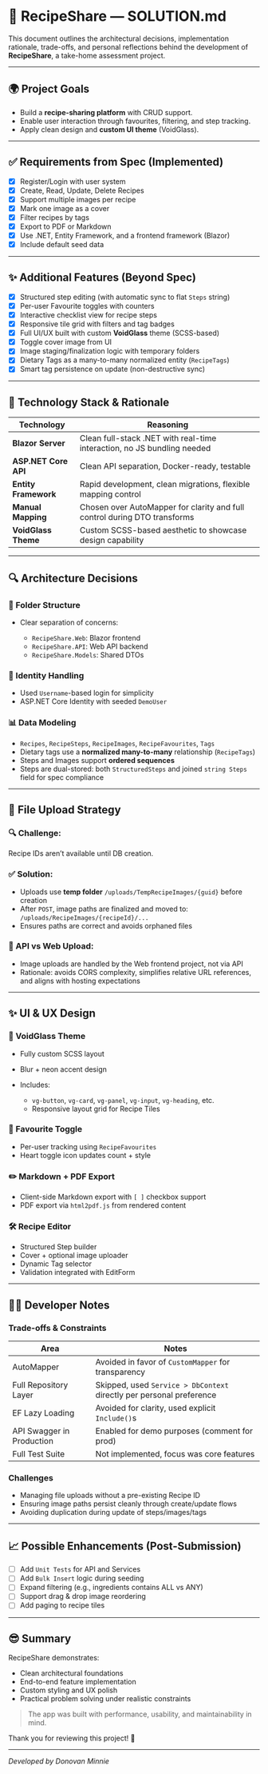 ﻿# 🔧 RecipeShare — SOLUTION.md

This document outlines the architectural decisions, implementation rationale, trade-offs, and personal reflections behind the development of **RecipeShare**, a take-home assessment project.

---

## 🌍 Project Goals

* Build a **recipe-sharing platform** with CRUD support.
* Enable user interaction through favourites, filtering, and step tracking.
* Apply clean design and **custom UI theme** (VoidGlass).

---

## ✅ Requirements from Spec (Implemented)

* [x] Register/Login with user system
* [x] Create, Read, Update, Delete Recipes
* [x] Support multiple images per recipe
* [x] Mark one image as a cover
* [x] Filter recipes by tags
* [x] Export to PDF or Markdown
* [x] Use .NET, Entity Framework, and a frontend framework (Blazor)
* [x] Include default seed data

---

## ✨ Additional Features (Beyond Spec)

* [x] Structured step editing (with automatic sync to flat `Steps` string)
* [x] Per-user Favourite toggles with counters
* [x] Interactive checklist view for recipe steps
* [x] Responsive tile grid with filters and tag badges
* [x] Full UI/UX built with custom **VoidGlass** theme (SCSS-based)
* [x] Toggle cover image from UI
* [x] Image staging/finalization logic with temporary folders
* [x] Dietary Tags as a many-to-many normalized entity (`RecipeTags`)
* [x] Smart tag persistence on update (non-destructive sync)

---

## 🚀 Technology Stack & Rationale

| Technology           | Reasoning                                                                 |
| -------------------- | ------------------------------------------------------------------------- |
| **Blazor Server**    | Clean full-stack .NET with real-time interaction, no JS bundling needed   |
| **ASP.NET Core API** | Clean API separation, Docker-ready, testable                              |
| **Entity Framework** | Rapid development, clean migrations, flexible mapping control             |
| **Manual Mapping**   | Chosen over AutoMapper for clarity and full control during DTO transforms |
| **VoidGlass Theme**  | Custom SCSS-based aesthetic to showcase design capability                 |

---

## 🔍 Architecture Decisions

### 📑 Folder Structure

* Clear separation of concerns:

  * `RecipeShare.Web`: Blazor frontend
  * `RecipeShare.API`: Web API backend
  * `RecipeShare.Models`: Shared DTOs

### 🔗 Identity Handling

* Used `Username`-based login for simplicity
* ASP.NET Core Identity with seeded `DemoUser`

### 📊 Data Modeling

* `Recipes`, `RecipeSteps`, `RecipeImages`, `RecipeFavourites`, `Tags`
* Dietary tags use a **normalized many-to-many** relationship (`RecipeTags`)
* Steps and Images support **ordered sequences**
* Steps are dual-stored: both `StructuredSteps` and joined `string Steps` field for spec compliance

---

## 📂 File Upload Strategy

### 🔍 Challenge:

Recipe IDs aren’t available until DB creation.

### ✅ Solution:

* Uploads use **temp folder** `/uploads/TempRecipeImages/{guid}` before creation
* After `POST`, image paths are finalized and moved to:
  `/uploads/RecipeImages/{recipeId}/...`
* Ensures paths are correct and avoids orphaned files

### 🔄 API vs Web Upload:

* Image uploads are handled by the Web frontend project, not via API
* Rationale: avoids CORS complexity, simplifies relative URL references, and aligns with hosting expectations

---

## ✨ UI & UX Design

### 🚀 VoidGlass Theme

* Fully custom SCSS layout
* Blur + neon accent design
* Includes:

  * `vg-button`, `vg-card`, `vg-panel`, `vg-input`, `vg-heading`, etc.
  * Responsive layout grid for Recipe Tiles

### 💍 Favourite Toggle

* Per-user tracking using `RecipeFavourites`
* Heart toggle icon updates count + style

### ✏️ Markdown + PDF Export

* Client-side Markdown export with `[ ]` checkbox support
* PDF export via `html2pdf.js` from rendered content

### 🛠️ Recipe Editor

* Structured Step builder
* Cover + optional image uploader
* Dynamic Tag selector
* Validation integrated with EditForm

---

## 🧑‍💻 Developer Notes

### Trade-offs & Constraints

| Area                      | Notes                                                                |
| ------------------------- | -------------------------------------------------------------------- |
| AutoMapper                | Avoided in favor of `CustomMapper` for transparency                  |
| Full Repository Layer     | Skipped, used `Service > DbContext` directly per personal preference |
| EF Lazy Loading           | Avoided for clarity, used explicit `Include()`s                      |
| API Swagger in Production | Enabled for demo purposes (comment for prod)                         |
| Full Test Suite           | Not implemented, focus was core features                             |

### Challenges

* Managing file uploads without a pre-existing Recipe ID
* Ensuring image paths persist cleanly through create/update flows
* Avoiding duplication during update of steps/images/tags

---

## 📈 Possible Enhancements (Post-Submission)

* [ ] Add `Unit Tests` for API and Services
* [ ] Add `Bulk Insert` logic during seeding
* [ ] Expand filtering (e.g., ingredients contains ALL vs ANY)
* [ ] Support drag & drop image reordering
* [ ] Add paging to recipe tiles

---

## 😎 Summary

RecipeShare demonstrates:

* Clean architectural foundations
* End-to-end feature implementation
* Custom styling and UX polish
* Practical problem solving under realistic constraints

> The app was built with performance, usability, and maintainability in mind.

Thank you for reviewing this project! 🌟

---

*Developed by Donovan Minnie*
